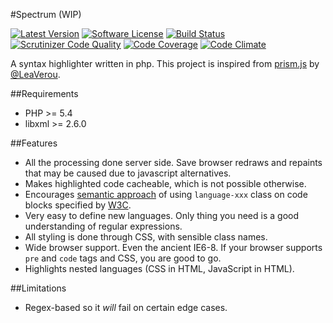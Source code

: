 #Spectrum (WIP)

[![Latest Version](https://img.shields.io/packagist/v/vkbansal/spectrum.svg?style=flat-square)](https://packagist.org/packages/vkbansal/spectrum)
[![Software License](http://img.shields.io/badge/License-BSD--3-brightgreen.svg?style=flat-square)](LICENSE)
[![Build Status](https://img.shields.io/travis/vkbansal/spectrum.svg?style=flat-square)](https://travis-ci.org/vkbansal/spectrum)
[![Scrutinizer Code Quality](https://img.shields.io/scrutinizer/g/vkbansal/spectrum.svg?style=flat-square)](https://scrutinizer-ci.com/g/vkbansal/spectrum/?branch=master)
[![Code Coverage](https://img.shields.io/scrutinizer/coverage/g/vkbansal/spectrum.svg?style=flat-square)](https://scrutinizer-ci.com/g/vkbansal/spectrum/?branch=master)
[![Code Climate](https://img.shields.io/codeclimate/github/vkbansal/spectrum.svg?style=flat-square)](https://codeclimate.com/github/vkbansal/spectrum)

A syntax highlighter written in php. This project is inspired from [prism.js](https://github.com/LeaVerou/prism) by [@LeaVerou](http://github.com/LeaVerou).

##Requirements
- PHP >= 5.4
- libxml >= 2.6.0

##Features
- All the processing done server side. Save browser redraws and repaints that may be caused due to javascript alternatives.
- Makes highlighted code cacheable, which is not possible otherwise.
- Encourages [semantic approach](http://www.w3.org/TR/html5/text-level-semantics.html#the-code-element) of using `language-xxx` class on code blocks specified by [W3C](http://www.w3.org/).
- Very easy to define new languages. Only thing you need is a good understanding of regular expressions.
- All styling is done through CSS, with sensible class names.
- Wide browser support. Even the ancient IE6-8. If your browser supports `pre` and `code` tags and CSS, you are good to go.
- Highlights nested languages (CSS in HTML, JavaScript in HTML).

##Limitations
- Regex-based so it *will* fail on certain edge cases.
